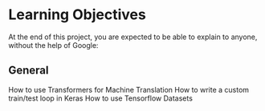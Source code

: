 # Learning Objectives
At the end of this project, you are expected to be able to explain to anyone, without the help of Google:

## General
How to use Transformers for Machine Translation
How to write a custom train/test loop in Keras
How to use Tensorflow Datasets